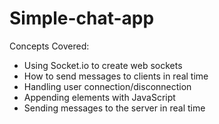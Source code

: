 # Simple-chat-app


Concepts Covered:
- Using Socket.io to create web sockets
- How to send messages to clients in real time
- Handling user connection/disconnection
- Appending elements with JavaScript
- Sending messages to the server in real time
